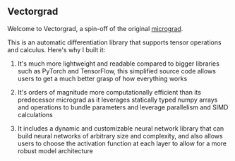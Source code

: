 ## Vectorgrad

Welcome to Vectorgrad, a spin-off of the original [micrograd](https://github.com/karpathy/micrograd).

This is an automatic differentiation library that supports tensor operations and calculus. Here's why I built it:
1) It's much more lightweight and readable compared to bigger libraries such as PyTorch and TensorFlow, this simplified source code allows users to get a much better grasp of how everything works

2) It's orders of magnitude more computationally efficient than its predecessor micrograd as it leverages statically typed numpy arrays
and operations to bundle parameters and leverage parallelism and SIMD calculations

3) It includes a dynamic and customizable neural network library that can build neural networks of arbitrary size and complexity,
and also allows users to choose the activation function at each layer to allow for a more robust model architecture
